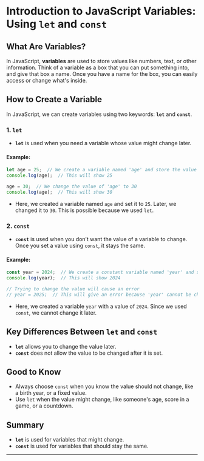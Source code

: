 # Introduction to JavaScript Variables: Using `let` and `const`

## What Are Variables?

In JavaScript, **variables** are used to store values like numbers, text, or other information. Think of a variable as a box that you can put something into, and give that box a name. Once you have a name for the box, you can easily access or change what's inside.

## How to Create a Variable

In JavaScript, we can create variables using two keywords: **`let`** and **`const`**.

### 1. `let`

- **`let`** is used when you need a variable whose value might change later.

#### Example:

```javascript
let age = 25;  // We create a variable named 'age' and store the value 25
console.log(age);  // This will show 25

age = 30;  // We change the value of 'age' to 30
console.log(age);  // This will show 30
```

- Here, we created a variable named `age` and set it to `25`. Later, we changed it to `30`. This is possible because we used `let`.

### 2. `const`

- **`const`** is used when you don’t want the value of a variable to change. Once you set a value using `const`, it stays the same.

#### Example:

```javascript
const year = 2024;  // We create a constant variable named 'year' and store the value 2024
console.log(year);  // This will show 2024

// Trying to change the value will cause an error
// year = 2025;  // This will give an error because 'year' cannot be changed
```

- Here, we created a variable `year` with a value of `2024`. Since we used `const`, we cannot change it later.

## Key Differences Between `let` and `const`

- **`let`** allows you to change the value later.
- **`const`** does not allow the value to be changed after it is set.

## Good to Know

- Always choose `const` when you know the value should not change, like a birth year, or a fixed value.
- Use `let` when the value might change, like someone's age, score in a game, or a countdown.

## Summary

- **`let`** is used for variables that might change.
- **`const`** is used for variables that should stay the same.

---
